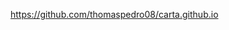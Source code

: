 https://github.com/thomaspedro08/carta.github.io
  <html lang="pt-br">
      
<head>
	<title>Carta</title>
	<style type="text/css">

		#cx1{ position:fixed;
			top:0px;
			left:875px;
			width:145px;
			height:35px;
			background-color:#ffcbdb; 
}
			#cx2{ position:fixed;
			top:150px;
			left:20px;
			width:250px;
			height:70px;
			background-color:#ffcbdb;

	}		#cx3{ position:fixed;
			top:250px;
			left:20px;
			width:1880px;
			height:300px;
			background-color:#ffcbdb; 
			text-align: center;

	}		#cx4{ position:fixed;
			top:600px;
			left:20px;
			width:500px;
			height:70px;
			background-color:#ffcbdb; 

	}		#cx5{ position:fixed;
			top:800px;
			left:20px;
			width:500px;
			height:70px;
			background-color:#ffcbdb;  



	</style>
</head>
<body>
	<h1 style="font-size:30px"><div id="cx1">Local, data</div></h1>
	<h1 style="font-size:30px"><div id="cx2">Expressão de saudação inicial</div></h1>
	<h1 style="font-size:30px"><div id="cx3">Desenvolvimento <br>da <br> mensagem</div></h1>
	<h1 style="font-size:30px"><div id="cx4">Expressão de despedida</div></h1>
	<h1 style="font-size:30px"><div id="cx5">Assinatura</div></h1>
</body>
</html>

